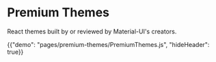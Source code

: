 # Premium Themes

<p class="description">React themes built by or reviewed by Material-UI's creators.</p>

{{"demo": "pages/premium-themes/PremiumThemes.js", "hideHeader": true}}
